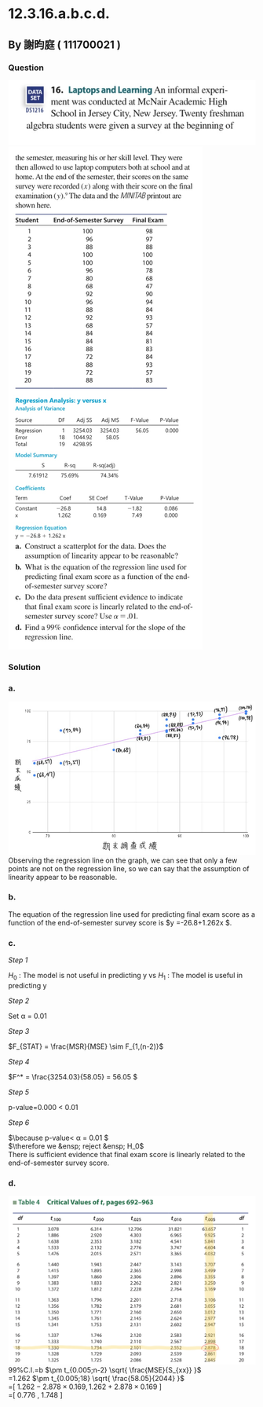 # 12.3.16.a.b.c.d.

## By 謝昀庭 ( 111700021 )

### Question

![圖1](https://github.com/HWTeng-Course/202402-Statistics/blob/main/Images/IMG_0577.jpg)
![圖2](https://github.com/HWTeng-Course/202402-Statistics/blob/main/Images/IMG_0577%20(1).jpg)

### Solution 
### a.
![圖表1](https://github.com/HWTeng-Course/202402-Statistics/blob/main/Images/chart%20(1).jpg)
Observing the regression line on the graph, we can see that only a few points are not on the regression line, so we can say that the assumption of linearity appear to be reasonable.
### b.
The equation of the regression line used for predicting final exam score as a function of the end-of-semester survey score is $y =-26.8+1.262x $.
### c.

*Step 1*

$H_0$ : The model is not useful in predicting y vs $H_1$ : The model is useful in predicting y

*Step 2*

Set α = 0.01

*Step 3*

$F_{STAT} = \frac{MSR}{MSE}  \sim  F_{1,(n-2)}$

*Step 4*

$F^* = \frac{3254.03}{58.05} = 56.05 $

*Step 5*

p-value=0.000 < 0.01

*Step 6*

$\because p-value< α = 0.01 $<br>
$\therefore we &ensp; reject &ensp; H_0$<br>
There is sufficient evidence that final exam score is linearly related to the end-of-semester survey score. 

### d.
![圖片3](https://github.com/HWTeng-Course/202402-Statistics/blob/main/Images/IMG_0585.jpg)
99%C.I.=b $\pm t_{0.005;n-2} \sqrt{ \frac{MSE}{S_{xx}} }$<br>
=1.262 $\pm t_{0.005;18} \sqrt{ \frac{58.05}{2044} }$<br>
=[ $1.262-2.878 \times 0.169 , 1.262+2.878 \times 0.169$ ]<br>
=[ 0.776 , 1.748 ]<br>
